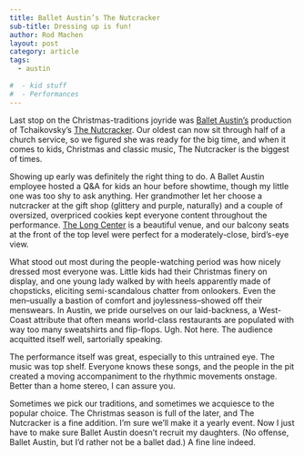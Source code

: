 ```yaml
---
title: Ballet Austin’s The Nutcracker
sub-title: Dressing up is fun!
author: Rod Machen
layout: post
category: article
tags:
  - austin
  
#  - kid stuff
#  - Performances
---
```

Last stop on the Christmas-traditions joyride was <a href="http://www.balletaustin.org/" target="_blank">Ballet Austin&#8217;s</a> production of Tchaikovsky&#8217;s <a href="http://www.balletaustin.org/atb/nutcracker2013.php" target="_blank">The Nutcracker</a>. Our oldest can now sit through half of a church service, so we figured she was ready for the big time, and when it comes to kids, Christmas and classic music, The Nutcracker is the biggest of times.

<!-- [<img class="alignright  wp-image-138" alt="ballet austin the nutcracker" src="http://words.rodmachen.com/wp-content/uploads/2013/12/ballet-austin-nutcracker-320x256.jpg" width="300" height="240" />] -->Showing up early was definitely the right thing to do. A Ballet Austin employee hosted a Q&A for kids an hour before showtime, though my little one was too shy to ask anything. Her grandmother let her choose a nutcracker at the gift shop (glittery and purple, naturally) and a couple of oversized, overpriced cookies kept everyone content throughout the performance. <a href="http://thelongcenter.org/" target="_blank">The Long Center</a> is a beautiful venue, and our balcony seats at the front of the top level were perfect for a moderately-close, bird&#8217;s-eye view.<!--more-->

What stood out most during the people-watching period was how nicely dressed most everyone was. Little kids had their Christmas finery on display, and one young lady walked by with heels apparently made of chopsticks, eliciting semi-scandalous chatter from onlookers. Even the men–usually a bastion of comfort and joylessness–showed off their menswears. In Austin, we pride ourselves on our laid-backness, a West-Coast attribute that often means world-class restaurants are populated with way too many sweatshirts and flip-flops. Ugh. Not here. The audience acquitted itself well, sartorially speaking.

The performance itself was great, especially to this untrained eye. The music was top shelf. Everyone knows these songs, and the people in the pit created a moving accompaniment to the rhythmic movements onstage. Better than a home stereo, I can assure you.

Sometimes we pick our traditions, and sometimes we acquiesce to the popular choice. The Christmas season is full of the later, and The Nutcracker is a fine addition. I&#8217;m sure we&#8217;ll make it a yearly event. Now I just have to make sure Ballet Austin doesn&#8217;t recruit my daughters. (No offense, Ballet Austin, but I&#8217;d rather not be a ballet dad.) A fine line indeed.

<!-- http://words.rodmachen.com/wp-content/uploads/2013/12/ballet-austin-nutcracker.jpg -->